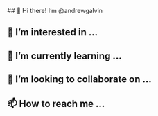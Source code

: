 \## 👋 Hi there!
I’m @andrewgalvin

## 👀 I’m interested in ...

## 🌱 I’m currently learning ...

## 💞️ I’m looking to collaborate on ...

## 📫 How to reach me ...


<!---
andrewgalvin/andrewgalvin is a ✨ special ✨ repository because its `README.md` (this file) appears on your GitHub profile.
You can click the Preview link to take a look at your changes.
--->
